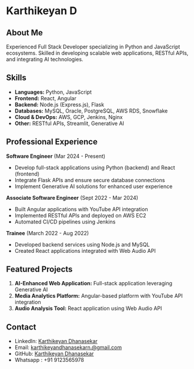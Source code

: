 # Karthikeyan D

## About Me
Experienced Full Stack Developer specializing in Python and JavaScript ecosystems. Skilled in developing scalable web applications, RESTful APIs, and integrating AI technologies.

## Skills

- **Languages:** Python, JavaScript
- **Frontend:** React, Angular
- **Backend:** Node.js (Express.js), Flask
- **Databases:** MySQL, Oracle, PostgreSQL, AWS RDS, Snowflake
- **Cloud & DevOps:** AWS, GCP, Jenkins, Nginx
- **Other:** RESTful APIs, Streamlit, Generative AI

## Professional Experience

**Software Engineer** (Mar 2024 - Present)
- Develop full-stack applications using Python (backend) and React (frontend)
- Integrate Flask APIs and ensure secure database connections
- Implement Generative AI solutions for enhanced user experience

**Associate Software Engineer** (Sept 2022 - Mar 2024)
- Built Angular applications with YouTube API integration
- Implemented RESTful APIs and deployed on AWS EC2
- Automated CI/CD pipelines using Jenkins

**Trainee** (March 2022 - Aug 2022)
- Developed backend services using Node.js and MySQL
- Created React applications integrated with Web Audio API

## Featured Projects

1. **AI-Enhanced Web Application:** Full-stack application leveraging Generative AI
2. **Media Analytics Platform:** Angular-based platform with YouTube API integration
3. **Audio Analysis Tool:** React application using Web Audio API

## Contact

- LinkedIn: [Karthikeyan Dhanasekar]([url](https://www.linkedin.com/in/karthikeyan-dhanasekar/))
- Email: [karthikeyandhanasekarn.@gmail.com](mailto:karthikeyandhanasekarn@gmail.com)
- GitHub: [Karthikeyan Dhanasekar]([url](https://github.com/karthikeyandhanasekar))
- Whatsapp : +91 9123565978
